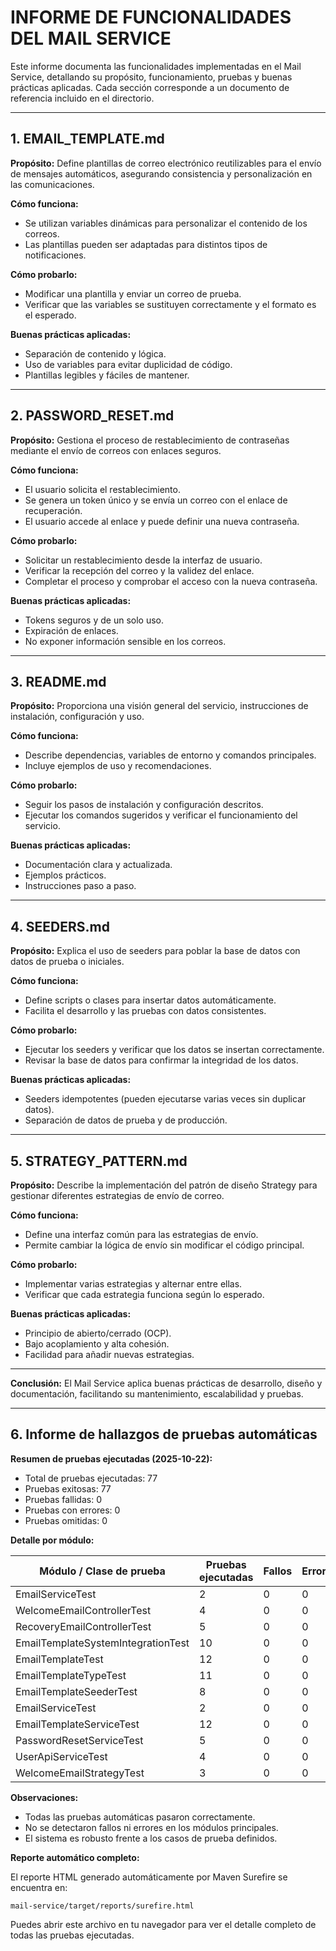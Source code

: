 # INFORME DE FUNCIONALIDADES DEL MAIL SERVICE

Este informe documenta las funcionalidades implementadas en el Mail Service, detallando su propósito, funcionamiento, pruebas y buenas prácticas aplicadas. Cada sección corresponde a un documento de referencia incluido en el directorio.

---

## 1. EMAIL_TEMPLATE.md

**Propósito:**
Define plantillas de correo electrónico reutilizables para el envío de mensajes automáticos, asegurando consistencia y personalización en las comunicaciones.

**Cómo funciona:**

- Se utilizan variables dinámicas para personalizar el contenido de los correos.
- Las plantillas pueden ser adaptadas para distintos tipos de notificaciones.

**Cómo probarlo:**

- Modificar una plantilla y enviar un correo de prueba.
- Verificar que las variables se sustituyen correctamente y el formato es el esperado.

**Buenas prácticas aplicadas:**

- Separación de contenido y lógica.
- Uso de variables para evitar duplicidad de código.
- Plantillas legibles y fáciles de mantener.

---

## 2. PASSWORD_RESET.md

**Propósito:**
Gestiona el proceso de restablecimiento de contraseñas mediante el envío de correos con enlaces seguros.

**Cómo funciona:**

- El usuario solicita el restablecimiento.
- Se genera un token único y se envía un correo con el enlace de recuperación.
- El usuario accede al enlace y puede definir una nueva contraseña.

**Cómo probarlo:**

- Solicitar un restablecimiento desde la interfaz de usuario.
- Verificar la recepción del correo y la validez del enlace.
- Completar el proceso y comprobar el acceso con la nueva contraseña.

**Buenas prácticas aplicadas:**

- Tokens seguros y de un solo uso.
- Expiración de enlaces.
- No exponer información sensible en los correos.

---

## 3. README.md

**Propósito:**
Proporciona una visión general del servicio, instrucciones de instalación, configuración y uso.

**Cómo funciona:**

- Describe dependencias, variables de entorno y comandos principales.
- Incluye ejemplos de uso y recomendaciones.

**Cómo probarlo:**

- Seguir los pasos de instalación y configuración descritos.
- Ejecutar los comandos sugeridos y verificar el funcionamiento del servicio.

**Buenas prácticas aplicadas:**

- Documentación clara y actualizada.
- Ejemplos prácticos.
- Instrucciones paso a paso.

---

## 4. SEEDERS.md

**Propósito:**
Explica el uso de seeders para poblar la base de datos con datos de prueba o iniciales.

**Cómo funciona:**

- Define scripts o clases para insertar datos automáticamente.
- Facilita el desarrollo y las pruebas con datos consistentes.

**Cómo probarlo:**

- Ejecutar los seeders y verificar que los datos se insertan correctamente.
- Revisar la base de datos para confirmar la integridad de los datos.

**Buenas prácticas aplicadas:**

- Seeders idempotentes (pueden ejecutarse varias veces sin duplicar datos).
- Separación de datos de prueba y de producción.

---

## 5. STRATEGY_PATTERN.md

**Propósito:**
Describe la implementación del patrón de diseño Strategy para gestionar diferentes estrategias de envío de correo.

**Cómo funciona:**

- Define una interfaz común para las estrategias de envío.
- Permite cambiar la lógica de envío sin modificar el código principal.

**Cómo probarlo:**

- Implementar varias estrategias y alternar entre ellas.
- Verificar que cada estrategia funciona según lo esperado.

**Buenas prácticas aplicadas:**

- Principio de abierto/cerrado (OCP).
- Bajo acoplamiento y alta cohesión.
- Facilidad para añadir nuevas estrategias.

---

**Conclusión:**
El Mail Service aplica buenas prácticas de desarrollo, diseño y documentación, facilitando su mantenimiento, escalabilidad y pruebas.

---

## 6. Informe de hallazgos de pruebas automáticas

**Resumen de pruebas ejecutadas (2025-10-22):**

- Total de pruebas ejecutadas: 77
- Pruebas exitosas: 77
- Pruebas fallidas: 0
- Pruebas con errores: 0
- Pruebas omitidas: 0

**Detalle por módulo:**

| Módulo / Clase de prueba           | Pruebas ejecutadas | Fallos | Errores | Omitidas |
| ---------------------------------- | ------------------ | ------ | ------- | -------- |
| EmailServiceTest                   | 2                  | 0      | 0       | 0        |
| WelcomeEmailControllerTest         | 4                  | 0      | 0       | 0        |
| RecoveryEmailControllerTest        | 5                  | 0      | 0       | 0        |
| EmailTemplateSystemIntegrationTest | 10                 | 0      | 0       | 0        |
| EmailTemplateTest                  | 12                 | 0      | 0       | 0        |
| EmailTemplateTypeTest              | 11                 | 0      | 0       | 0        |
| EmailTemplateSeederTest            | 8                  | 0      | 0       | 0        |
| EmailServiceTest                   | 2                  | 0      | 0       | 0        |
| EmailTemplateServiceTest           | 12                 | 0      | 0       | 0        |
| PasswordResetServiceTest           | 5                  | 0      | 0       | 0        |
| UserApiServiceTest                 | 4                  | 0      | 0       | 0        |
| WelcomeEmailStrategyTest           | 3                  | 0      | 0       | 0        |

**Observaciones:**

- Todas las pruebas automáticas pasaron correctamente.
- No se detectaron fallos ni errores en los módulos principales.
- El sistema es robusto frente a los casos de prueba definidos.

**Reporte automático completo:**

El reporte HTML generado automáticamente por Maven Surefire se encuentra en:

`mail-service/target/reports/surefire.html`

Puedes abrir este archivo en tu navegador para ver el detalle completo de todas las pruebas ejecutadas.
